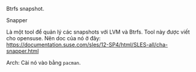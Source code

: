 Btrfs snapshot.

Snapper

Là một tool để quản lý các snapshots với LVM và Btrfs. Tool này được viết cho opensuse. Nên doc của nó ở đây: https://documentation.suse.com/sles/12-SP4/html/SLES-all/cha-snapper.html

Arch: Cài nó vào bằng `pacman`.
